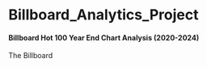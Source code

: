 # Billboard_Analytics_Project
#### Billboard Hot 100 Year End Chart Analysis (2020-2024)
The Billboard
